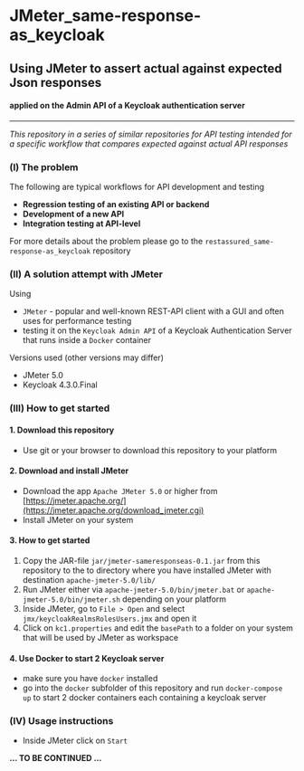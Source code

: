 # JMeter_same-response-as_keycloak
## Using JMeter to assert actual against expected Json responses
#### applied on the Admin API of a Keycloak authentication server

***
*This repository in a series of similar repositories for API testing intended for a specific workflow that compares expected against actual API responses*

### (I) The problem

The following are typical workflows for API development and testing

* **Regression testing of an existing API or backend**
* **Development of a new API**
* **Integration testing at API-level**

For more details about the problem please go to the `restassured_same-response-as_keycloak` repository

### (II) A solution attempt with JMeter

Using
* `JMeter` - popular and well-known REST-API client with a GUI and often uses for performance testing
* testing it on the `Keycloak Admin API` of a Keycloak Authentication Server that runs inside a `Docker` container

Versions used (other versions may differ)
* JMeter 5.0
* Keycloak 4.3.0.Final

### (III) How to get started
#### 1. Download this repository
* Use git or your browser to download this repository to your platform

#### 2. Download and install JMeter
* Download the app `Apache JMeter 5.0` or higher from [https://jmeter.apache.org/](https://jmeter.apache.org/download_jmeter.cgi)
* Install JMeter on your system

#### 3. How to get started
1. Copy the JAR-file `jar/jmeter-sameresponseas-0.1.jar` from this repository to the to directory where you have installed JMeter with destination `apache-jmeter-5.0/lib/`
1. Run JMeter either via `apache-jmeter-5.0/bin/jmeter.bat` or `apache-jmeter-5.0/bin/jmeter.sh` depending on your platform
1. Inside JMeter, go to `File > Open` and select `jmx/keycloakRealmsRolesUsers.jmx` and open it
1. Click on `kc1.properties` and edit the `basePath` to a folder on your system that will be used by JMeter as workspace

#### 4. Use Docker to start 2 Keycloak server
* make sure you have `docker` installed
* go into the `docker` subfolder of this repository and run `docker-compose up` to start 2 docker containers each containing a keycloak server

### (IV) Usage instructions
* Inside JMeter click on `Start`

**... TO BE CONTINUED ...**
